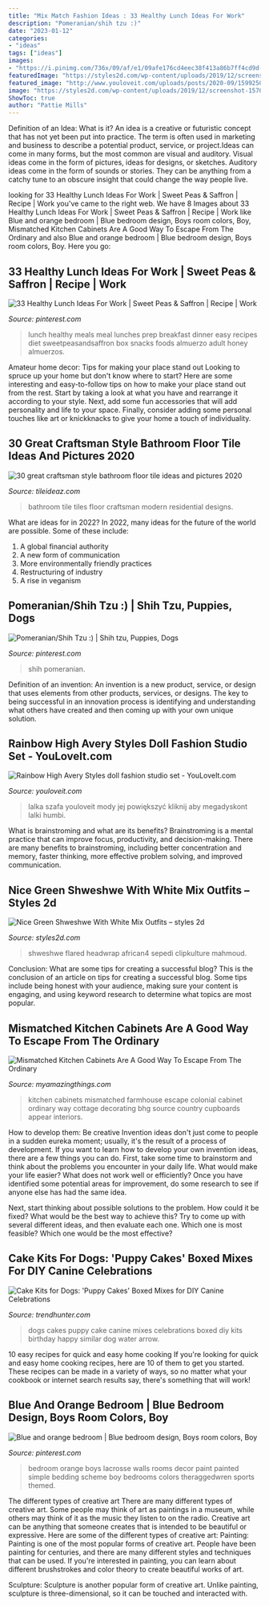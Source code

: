 ```yaml
---
title: "Mix Match Fashion Ideas : 33 Healthy Lunch Ideas For Work"
description: "Pomeranian/shih tzu :)"
date: "2023-01-12"
categories:
- "ideas"
tags: ["ideas"]
images:
- "https://i.pinimg.com/736x/09/af/e1/09afe176cd4eec38f413a86b7ff4cd9d--orange-bedrooms-orange-and-blue-bedroom.jpg"
featuredImage: "https://styles2d.com/wp-content/uploads/2019/12/screenshot-1570633551n84kg.png"
featured_image: "http://www.youloveit.com/uploads/posts/2020-09/1599250076_youloveit_com_rainbow_high_avery_styles_doll03.jpg"
image: "https://styles2d.com/wp-content/uploads/2019/12/screenshot-1570633551n84kg.png"
ShowToc: true
author: "Pattie Mills"
---
```



Definition of an Idea: What is it?
An idea is a creative or futuristic concept that has not yet been put into practice. The term is often used in marketing and business to describe a potential product, service, or project.Ideas can come in many forms, but the most common are visual and auditory. Visual ideas come in the form of pictures, ideas for designs, or sketches. Auditory ideas come in the form of sounds or stories. They can be anything from a catchy tune to an obscure insight that could change the way people live.

	

		
looking for 33 Healthy Lunch Ideas For Work | Sweet Peas &amp; Saffron | Recipe | Work you've came to the right web. We have 8 Images about 33 Healthy Lunch Ideas For Work | Sweet Peas &amp; Saffron | Recipe | Work like Blue and orange bedroom | Blue bedroom design, Boys room colors, Boy, Mismatched Kitchen Cabinets Are A Good Way To Escape From The Ordinary and also Blue and orange bedroom | Blue bedroom design, Boys room colors, Boy. Here you go:
		
    
## 33 Healthy Lunch Ideas For Work | Sweet Peas &amp; Saffron | Recipe | Work

<img loading=lazy src="https://i.pinimg.com/736x/12/5c/e2/125ce28de308f4851ba4a0b1f46bde78.jpg" onerror="this.onerror=null;this.src='https://tse4.mm.bing.net/th?id=OIP.C44PyYOACV1LQ9C109mgRwHaLH&amp;pid=15.1';" alt="33 Healthy Lunch Ideas For Work | Sweet Peas &amp; Saffron | Recipe | Work">

_Source: pinterest.com_

>lunch healthy meals meal lunches prep breakfast dinner easy recipes diet sweetpeasandsaffron box snacks foods almuerzo adult honey almuerzos. 

	

Amateur home decor: Tips for making your place stand out
Looking to spruce up your home but don't know where to start? Here are some interesting and easy-to-follow tips on how to make your place stand out from the rest. Start by taking a look at what you have and rearrange it according to your style. Next, add some fun accessories that will add personality and life to your space. Finally, consider adding some personal touches like art or knickknacks to give your home a touch of individuality.

    
## 30 Great Craftsman Style Bathroom Floor Tile Ideas And Pictures 2020

<img loading=lazy src="https://www.tileideaz.com/wp-content/uploads/2015/11/residential-tile-bathroom.jpg" onerror="this.onerror=null;this.src='https://tse1.mm.bing.net/th?id=OIP.qIt0l6iTjVRa7O8u0WjxrAHaLH&amp;pid=15.1';" alt="30 great craftsman style bathroom floor tile ideas and pictures 2020">

_Source: tileideaz.com_

>bathroom tile tiles floor craftsman modern residential designs. 

	

What are ideas for in 2022?
In 2022, many ideas for the future of the world are possible. Some of these include: 
1. A global financial authority 
2. A new form of communication 
3. More environmentally friendly practices 
4. Restructuring of industry 
5. A rise in veganism 

    
## Pomeranian/Shih Tzu :) | Shih Tzu, Puppies, Dogs

<img loading=lazy src="https://i.pinimg.com/736x/72/9d/c1/729dc124d5d3f53bbe3a01f2f026b355--shih-tzu-pomeranian.jpg" onerror="this.onerror=null;this.src='https://tse1.mm.bing.net/th?id=OIP.gBnA1ySGxOECCsRPXbmMKAHaJ3&amp;pid=15.1';" alt="Pomeranian/Shih Tzu :) | Shih tzu, Puppies, Dogs">

_Source: pinterest.com_

>shih pomeranian. 

	

Definition of an invention:
An invention is a new product, service, or design that uses elements from other products, services, or designs. The key to being successful in an innovation process is identifying and understanding what others have created and then coming up with your own unique solution.

    
## Rainbow High Avery Styles Doll Fashion Studio Set - YouLoveIt.com

<img loading=lazy src="http://www.youloveit.com/uploads/posts/2020-09/1599250076_youloveit_com_rainbow_high_avery_styles_doll03.jpg" onerror="this.onerror=null;this.src='https://tse4.mm.bing.net/th?id=OIP.rqs7FuWJuzRwGDUWs0l59AHaDm&amp;pid=15.1';" alt="Rainbow High Avery Styles doll fashion studio set - YouLoveIt.com">

_Source: youloveit.com_

>lalka szafa youloveit mody jej powiększyć kliknij aby megadyskont lalki humbi. 

	

What is brainstroming and what are its benefits?
Brainstroming is a mental practice that can improve focus, productivity, and decision-making. There are many benefits to brainstroming, including better concentration and memory, faster thinking, more effective problem solving, and improved communication.

    
## Nice Green Shweshwe With White Mix Outfits – Styles 2d

<img loading=lazy src="https://styles2d.com/wp-content/uploads/2019/12/screenshot-1570633551n84kg.png" onerror="this.onerror=null;this.src='https://tse3.mm.bing.net/th?id=OIP.PG9wd9XhVqHsnybdR3BPxgHaJJ&amp;pid=15.1';" alt="Nice Green Shweshwe With White Mix Outfits – styles 2d">

_Source: styles2d.com_

>shweshwe flared headwrap african4 sepedi clipkulture mahmoud. 

	

Conclusion: What are some tips for creating a successful blog?
This is the conclusion of an article on tips for creating a successful blog. 
Some tips include being honest with your audience, making sure your content is engaging, and using keyword research to determine what topics are most popular.

    
## Mismatched Kitchen Cabinets Are A Good Way To Escape From The Ordinary

<img loading=lazy src="http://myamazingthings.com/wp-content/uploads/2017/10/mismatched-kitchen-cabinets-1.jpg" onerror="this.onerror=null;this.src='https://tse3.mm.bing.net/th?id=OIP.D85l4XKu-sHMZq4vJDI4XgHaJ3&amp;pid=15.1';" alt="Mismatched Kitchen Cabinets Are A Good Way To Escape From The Ordinary">

_Source: myamazingthings.com_

>kitchen cabinets mismatched farmhouse escape colonial cabinet ordinary way cottage decorating bhg source country cupboards appear interiors. 

	

How to develop them: Be creative
Invention ideas don't just come to people in a sudden eureka moment; usually, it's the result of a process of development. If you want to learn how to develop your own invention ideas, there are a few things you can do. 
First, take some time to brainstorm and think about the problems you encounter in your daily life. What would make your life easier? What does not work well or efficiently? Once you have identified some potential areas for improvement, do some research to see if anyone else has had the same idea. 

Next, start thinking about possible solutions to the problem. How could it be fixed? What would be the best way to achieve this? Try to come up with several different ideas, and then evaluate each one. Which one is most feasible? Which one would be the most effective?

    
## Cake Kits For Dogs: &#039;Puppy Cakes&#039; Boxed Mixes For DIY Canine Celebrations

<img loading=lazy src="http://cdn.trendhunterstatic.com/thumbs/cakes-for-dogs-puppy-cakes-boxed-mixes-for-diy-canine-celebrations.jpeg" onerror="this.onerror=null;this.src='https://tse1.mm.bing.net/th?id=OIP.EKTgNLVTQb0Ay-G_DtjBvAHaKW&amp;pid=15.1';" alt="Cake Kits for Dogs: &#039;Puppy Cakes&#039; Boxed Mixes for DIY Canine Celebrations">

_Source: trendhunter.com_

>dogs cakes puppy cake canine mixes celebrations boxed diy kits birthday happy similar dog water arrow. 

	

10 easy recipes for quick and easy home cooking
If you're looking for quick and easy home cooking recipes, here are 10 of them to get you started. These recipes can be made in a variety of ways, so no matter what your cookbook or internet search results say, there's something that will work!

    
## Blue And Orange Bedroom | Blue Bedroom Design, Boys Room Colors, Boy

<img loading=lazy src="https://i.pinimg.com/736x/09/af/e1/09afe176cd4eec38f413a86b7ff4cd9d--orange-bedrooms-orange-and-blue-bedroom.jpg" onerror="this.onerror=null;this.src='https://tse4.mm.bing.net/th?id=OIP.biknBxrHzZSLSDFvi30DIgDMEy&amp;pid=15.1';" alt="Blue and orange bedroom | Blue bedroom design, Boys room colors, Boy">

_Source: pinterest.com_

>bedroom orange boys lacrosse walls rooms decor paint painted simple bedding scheme boy bedrooms colors theraggedwren sports themed. 

	

The different types of creative art
There are many different types of creative art. Some people may think of art as paintings in a museum, while others may think of it as the music they listen to on the radio. Creative art can be anything that someone creates that is intended to be beautiful or expressive. Here are some of the different types of creative art:
Painting: Painting is one of the most popular forms of creative art. People have been painting for centuries, and there are many different styles and techniques that can be used. If you're interested in painting, you can learn about different brushstrokes and color theory to create beautiful works of art.

Sculpture: Sculpture is another popular form of creative art. Unlike painting, sculpture is three-dimensional, so it can be touched and interacted with.

